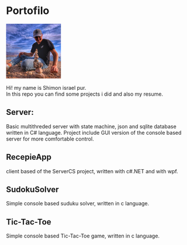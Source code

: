 # Portofilo
<img src="Images/profile_picture.jpeg" alt="drawing" width="150"/>

Hi! my name is Shimon israel pur.  
In this repo you can find some projects i did and also my resume.

## Server:
Basic multithreded server with state machine, json and sqlite database written in C# language. 
Project include GUI version of the console based server for more comfortable control.

## RecepieApp
client based of the ServerCS project, written with c#.NET and with wpf.  
## SudokuSolver
Simple console based suduku solver, written in c language.

## Tic-Tac-Toe
Simple console based Tic-Tac-Toe game, written in c language.